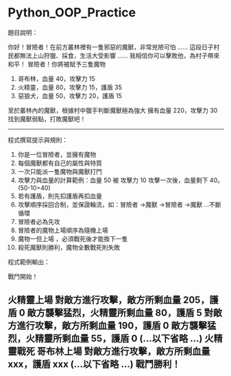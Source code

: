 # Python_OOP_Practice



題目說明：

你好！冒險者！在前方叢林裡有一隻邪惡的魔獸，非常兇險可怕
......
這段日子村民都無法上山狩獵、採食，生活大受影響
......
我相信你可以擊敗他，為村子帶來和平！
冒險者！你將被賦予三隻魔物
1. 哥布林，血量 40，攻擊力 15
2. 火精靈，血量 80，攻擊力 15，護盾 35
3. 惡狼犬，血量 50，攻擊力 20，護盾 15

至於叢林內的魔獸，根據村中獵手判斷魔獸極為強大
擁有血量
220，攻擊力 30
找到魔獸弱點，打敗魔獸吧！


--------------------------------------
程式撰寫提示與規則：
1. 你是一位冒險者，並擁有魔物
2. 每個魔獸都有自己的屬性與特質
3. 一次只能派一隻魔物與魔獸打鬥
4. 攻擊力與血量的計算範例：血量 50 被 攻擊力 10 攻擊一次後，血量剩下 40。 (50-10=40)
5. 若有護盾，則先扣護盾再扣血量
6. 攻擊順序採回合制，並保證輪流，如：冒險者 ->魔獸 ->冒險者 ->魔獸 ...不斷循環
7. 冒險者必為先攻
8. 冒險者的魔物上場順序為隨機上場
9. 魔物一但上場 ，必須戰死後才能換下一隻
10. 殺死魔獸則勝利，魔物全數戰死則失敗

程式範例輸出：

戰鬥開始！

火精靈上場
對敵方進行攻擊，敵方所剩血量
205，護盾 0
敵方襲擊猛烈，火精靈所剩血量
80，護盾 5
對敵方進行攻擊，敵方所剩血量
190，護盾 0
敵方襲擊猛烈，火精靈所剩血量
55，護盾 0
(...以下省略 ...)
火精靈戰死
哥布林上場
對敵方進行攻擊，敵方所剩血量
xxx，護盾 xxx
(...以下省略 ...)
戰鬥勝利！
--------------------------------------
